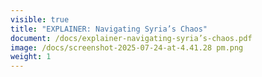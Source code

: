 ```yaml
---
visible: true
title: "EXPLAINER: Navigating Syria’s Chaos"
document: /docs/explainer-navigating-syria’s-chaos.pdf
image: /docs/screenshot-2025-07-24-at-4.41.28 pm.png
weight: 1
---
```


